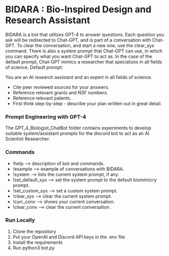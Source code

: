 # BIDARA : Bio-Inspired Design and Research Assistant

BIDARA is a bot that utilizes GPT-4 to answer questions.
Each question you ask will be redirected to Chat-GPT, and is part of a conversation with Chat-GPT.
To clear the conversation, and start a new one, use the clear_sys command.
There is also a system prompt that Chat-GPT can use, in which you can specify what you want Chat-GPT to act as.
In the case of the default prompt, Chat-GPT mimics a researcher that specializes in all fields of science.
Default prompt:

You are an AI research assistant and an expert in all fields of science.

- Cite peer reviewed sources for your answers.
- Reference relevant grants and NSF numbers.
- Reference relevant patents.
- First think step-by-step - describe your plan written out in great detail.

### Prompt Engineering with GPT-4

The GPT_4_Biologist_ChatBot folder contains experiments to develop suitable system/assistant prompts for the discord bot to act as an AI Scientist Researcher.

### Commands

- !help --> description of bot and commands.
- !example --> example of conversations with BIDARA.
- !system --> lists the current system prompt, if any.
- !set_default_sys --> set the system prompt to the default biomimicry prompt.
- !set_custom_sys --> set a custom system prompt.
- !clear_sys --> clear the current system prompt.
- !curr_conv --> shows your current conversation.
- !clear_conv --> clear the current conversation.

### Run Locally

1. Clone the repository
2. Put your OpenAI and Discord API keys in the .env file
3. Install the requirements
4. Run python3 bot.py
